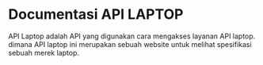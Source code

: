# Documentasi API LAPTOP

API Laptop adalah API yang digunakan cara mengakses layanan API laptop. dimana API laptop ini merupakan sebuah website untuk melihat spesifikasi sebuah merek laptop.
